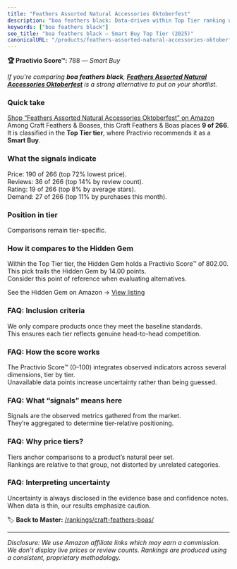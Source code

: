 ```yaml
---
title: "Feathers Assorted Natural Accessories Oktoberfest"
description: "boa feathers black: Data-driven within Top Tier ranking using the Practivio Score™. Positioned by quality, value, demand, findability, momentum."
keywords: ["boa feathers black"]
seo_title: "boa feathers black — Smart Buy Top Tier (2025)"
canonicalURL: "/products/feathers-assorted-natural-accessories-oktoberfest-B0B4K273SK/"
---
```


**🏆 Practivio Score™:** 788 — _Smart Buy_


*If you're comparing **boa feathers black**, **[Feathers Assorted Natural Accessories Oktoberfest](https://www.amazon.com/dp/B0B4K273SK?tag=practivio-20)** is a strong alternative to put on your shortlist.*
### Quick take
[Shop “Feathers Assorted Natural Accessories Oktoberfest” on Amazon](https://www.amazon.com/dp/B0B4K273SK?tag=practivio-20)
Among Craft Feathers & Boases, this Craft Feathers & Boas places **9 of 266**.  
It is classified in the **Top Tier tier**, where Practivio recommends it as a **Smart Buy**.

### What the signals indicate
Price: 190 of 266 (top 72% lowest price).  
Reviews: 36 of 266 (top 14% by review count).  
Rating: 19 of 266 (top 8% by average stars).  
Demand: 27 of 266 (top 11% by purchases this month).

### Position in tier
Comparisons remain tier-specific.

### How it compares to the Hidden Gem
Within the Top Tier tier, the Hidden Gem holds a Practivio Score™ of 802.00.  
This pick trails the Hidden Gem by 14.00 points.  
Consider this point of reference when evaluating alternatives.  

See the Hidden Gem on Amazon → [View listing](https://www.amazon.com/dp/B0BFF89XBT?tag=practivio-20)

### FAQ: Inclusion criteria
We only compare products once they meet the baseline standards.  
This ensures each tier reflects genuine head-to-head competition.

### FAQ: How the score works
The Practivio Score™ (0–100) integrates observed indicators across several dimensions, tier by tier.  
Unavailable data points increase uncertainty rather than being guessed.

### FAQ: What “signals” means here
Signals are the observed metrics gathered from the market.  
They’re aggregated to determine tier-relative positioning.

### FAQ: Why price tiers?
Tiers anchor comparisons to a product’s natural peer set.  
Rankings are relative to that group, not distorted by unrelated categories.

### FAQ: Interpreting uncertainty
Uncertainty is always disclosed in the evidence base and confidence notes.  
When data is thin, our results emphasize caution.


🏷️ **Back to Master:** [/rankings/craft-feathers-boas/](/rankings/craft-feathers-boas/)

---
_Disclosure: We use Amazon affiliate links which may earn a commission. We don’t display live prices or review counts. Rankings are produced using a consistent, proprietary methodology._

